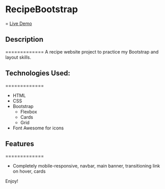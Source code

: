 # RecipeBootstrap
=
[Live Demo](http://alisonchilders.com/recipebootstrap/recipecentral.html)

## Description
=============
A recipe website project to practice my Bootstrap and layout skills.

## Technologies Used:
=============
* HTML
* CSS
* Bootstrap
  * Flexbox
  * Cards
  * Grid
* Font Awesome for icons

## Features
=============
- Completely mobile-responsive, navbar, main banner, transitioning link on hover, cards

Enjoy!
